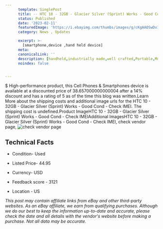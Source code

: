 ```yaml
---
      template: SinglePost
      title: -- HTC 10 - 32GB - Glacier Silver (Sprint) Works - Good Cond - Check IMEI
      status: Published
      date: '2023-02-11'
      featuredImage: 'https://i.ebayimg.com/thumbs/images/g/cKgAAOSwDv1jpKo6/s-l225.jpg'
      category: News , Updates

      excerpt: >-
        [smartphone,device ,hand held device]
      meta:
      canonicalLink: ''
      description: [handheld,industrially made,well crafted,Portable,Mobile,Compact,Convenient,Lightweight,Maneuverable,Man-portable,Miniature,Carriable,Hand-held,Light,Holdable,Transportable,Mobile device,Pocket-sized,On-the-go,Wireless,Cordless,Compact size,Convenient size, smartphone,device ,hand held device]
      noindex: false

        
---
```

$
    High-performance product, this Cell Phones & Smartphones device is available at a discounted price of 38.657000000000004 after a 14% discount and has a rating of 5 as of the time this blog was written.Learn More about the shipping costs and additional image urls for the HTC 10 - 32GB - Glacier Silver (Sprint) Works - Good Cond - Check IMEI. The shipping cost is undefined.Product ImageHTC 10 - 32GB - Glacier Silver (Sprint) Works - Good Cond - Check IMEIAdditional ImagesHTC 10 - 32GB - Glacier Silver (Sprint) Works - Good Cond - Check IMEI, check vendor page, ![check vendor page](https://origin-galleryplus.ebayimg.com/ws/web/185708575420_2_0_1/225x225.jpg,https://origin-galleryplus.ebayimg.com/ws/web/185708575420_3_0_1/225x225.jpg,https://origin-galleryplus.ebayimg.com/ws/web/185708575420_4_0_1/225x225.jpg,https://origin-galleryplus.ebayimg.com/ws/web/185708575420_5_0_1/225x225.jpg,https://origin-galleryplus.ebayimg.com/ws/web/185708575420_6_0_1/225x225.jpg,https://origin-galleryplus.ebayimg.com/ws/web/185708575420_7_0_1/225x225.jpg,https://origin-galleryplus.ebayimg.com/ws/web/185708575420_8_0_1/225x225.jpg)
    
    

 ## Technical Facts 



     
      

 - Condition- Used 


      

 - Listed Price- 44.95 


      

 - Currency- USD 


      

 - Feedback score - 3121 


      

 - Location - US 


      
      

 *_This post may contain affiliate links from eBay and other third-party websites. As an eBay affiliate, we earn from qualifying purchases. Although we do our best to keep the information up-to-date and accurate, please check the date and all details with the vendor's website before making a purchase. Not all data may be accurate._*



    
    
    
    
    